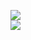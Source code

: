 [![](https://img.shields.io/badge/Made%20With-Github%20Spray-lightgrey.svg?style=for-the-badge&logo=github)](https://github.com/Annihil/github-spray#21690)  
[![](https://i.imgur.com/2DrTn0Z.gif)](https://github.com/Annihil/github-spray)